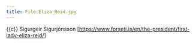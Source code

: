 ```yaml
---
title: File:Eliza_Reid.jpg
---
```


{{c}} Sigurgeir Sigurjónsson [https://www.forseti.is/en/the-president/first-lady-eliza-reid/]

